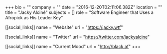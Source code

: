 +++
bio = ""
company = ""
date = "2016-12-20T02:11:06.382Z"
location = ""
title = "Jacky Alciné"
subjects = []
role = "Software Engineer that Uses a Afropick as His Leader Key"

[[social_links]]
  name = "Website"
  url = "https://jacky.wtf"

[[social_links]]
  name = "Twitter"
  url = "https://twitter.com/jackyalcine"

[[social_links]]
  name = "Current Mood"
  url = "http://black.af"
+++
